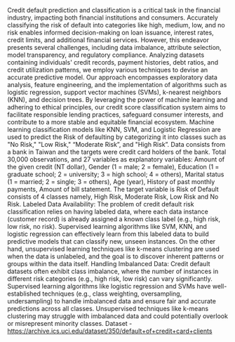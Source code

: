 Credit default prediction and classification is a critical task in the financial industry, impacting both financial institutions and consumers. Accurately classifying the risk of default into categories like high, medium, low, and no risk enables informed decision-making on loan issuance, interest rates, credit limits, and additional financial services. However, this endeavor presents several challenges, including data imbalance, attribute selection, model transparency, and regulatory compliance.
Analyzing datasets containing individuals' credit records, payment histories, debt ratios, and credit utilization patterns, we employ various techniques to devise an accurate predictive model. Our approach encompasses exploratory data analysis, feature engineering, and the implementation of algorithms such as logistic regression, support vector machines (SVMs), k-nearest neighbors (KNN), and decision trees. By leveraging the power of machine learning and adhering to ethical principles, our credit score classification system aims to facilitate responsible lending practices, safeguard consumer interests, and contribute to a more stable and equitable financial ecosystem.
Machine learning classification models like KNN, SVM, and Logistic Regression are used to predict the Risk of defaulting by categorizing it into classes such as "No Risk," "Low Risk," “Moderate Risk”, and "High Risk”.
Data consists from a bank in Taiwan and the targets were credit card holders of the bank.  Total 30,000 observations, and 27 variables as explanatory variables: Amount of the given credit (NT dollar), Gender (1 = male; 2 = female), Education (1 = graduate school; 2 = university; 3 = high school; 4 = others), Marital status (1 = married; 2 = single; 3 = others), Age (year), History of past monthly payments, Amount of bill statement. The target variable is Risk of Default consists of 4 classes namely, High Risk, Moderate Risk, Low Risk and No Risk. 
Labeled Data Availability: The problem of credit default risk classification relies on having labeled data, where each data instance (customer record) is already assigned a known class label (e.g., high risk, low risk, no risk). Supervised learning algorithms like SVM, KNN, and logistic regression can effectively learn from this labeled data to build predictive models that can classify new, unseen instances. On the other hand, unsupervised learning techniques like k-means clustering are used when the data is unlabeled, and the goal is to discover inherent patterns or groups within the data itself.
Handling Imbalanced Data: Credit default datasets often exhibit class imbalance, where the number of instances in different risk categories (e.g., high risk, low risk) can vary significantly. Supervised learning algorithms like logistic regression and SVMs have well-established techniques (e.g., class weighting, oversampling, undersampling) to handle imbalanced data and ensure fair and accurate predictions across all classes. Unsupervised techniques like k-means clustering may struggle with imbalanced data and could potentially overlook or misrepresent minority classes.
Dataset - https://archive.ics.uci.edu/dataset/350/default+of+credit+card+clients 
